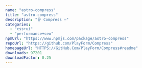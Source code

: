 ```yaml
---
name: "astro-compress"
title: "astro-compress"
description: "🗜️ Compress —"
categories:
  - "css+ui"
  - "performance+seo"
npmUrl: "https://www.npmjs.com/package/astro-compress"
repoUrl: "https://github.com/PlayForm/Compress"
homepageUrl: "HTTPS://GitHub.Com/PlayForm/Compress#readme"
downloads: 97201
downloadFactor: 0.25
---
```

